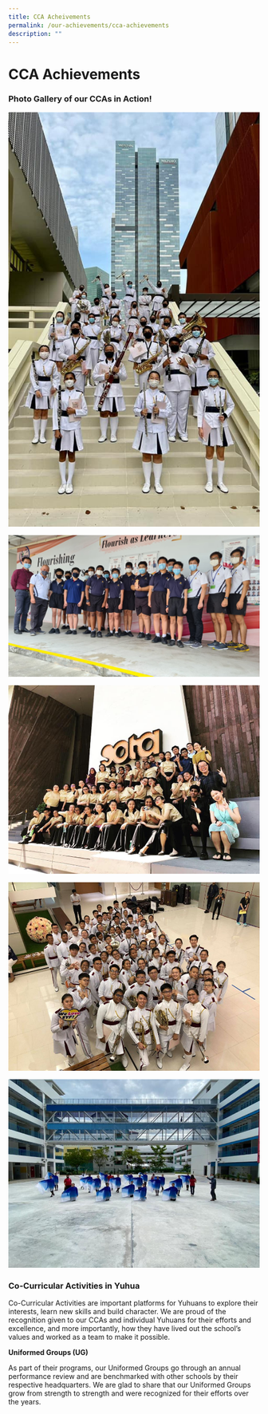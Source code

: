 ```yaml
---
title: CCA Acheivements
permalink: /our-achievements/cca-achievements
description: ""
---
```

# **CCA Achievements**

### Photo Gallery of our CCAs in Action!

![](/images/Band%20SYF%202021.jpg)

![](/images/Boys%20Bridage_JM_Frasier.jpg)

![](/images/Choir%20SYF%202019.jpg)

![](/images/Concert%20Band%20SYF%202019.jpg)

![](/images/Dance%20SYF%202021.jpg)

### Co-Curricular Activities in Yuhua

Co-Curricular Activities are important platforms for Yuhuans to explore their interests, learn new skills and build character. We are proud of the recognition given to our CCAs and individual Yuhuans for their efforts and excellence, and more importantly, how they have lived out the school’s values and worked as a team to make it possible.

**Uniformed Groups (UG)**

As part of their programs, our Uniformed Groups go through an annual performance review and are benchmarked with other schools by their respective headquarters. We are glad to share that our Uniformed Groups grow from strength to strength and were recognized for their efforts over the years.